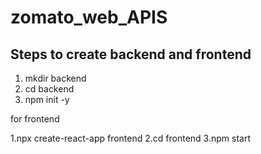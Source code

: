 # zomato_web_APIS

## Steps to create backend and frontend 
1. mkdir backend 
2. cd backend
3. npm init -y


for frontend 

1.npx create-react-app frontend
2.cd frontend
3.npm start